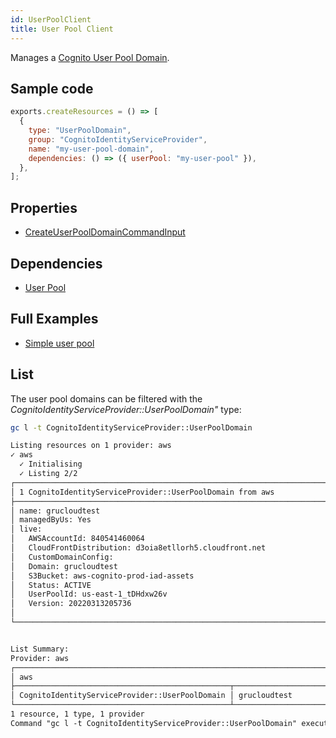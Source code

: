 ```yaml
---
id: UserPoolClient
title: User Pool Client
---
```


Manages a [Cognito User Pool Domain](https://console.aws.amazon.com/cognito/v2/idp/user-pools).

## Sample code

```js
exports.createResources = () => [
  {
    type: "UserPoolDomain",
    group: "CognitoIdentityServiceProvider",
    name: "my-user-pool-domain",
    dependencies: () => ({ userPool: "my-user-pool" }),
  },
];
```

## Properties

- [CreateUserPoolDomainCommandInput](https://docs.aws.amazon.com/AWSJavaScriptSDK/v3/latest/clients/client-cognito-identity-provider/interfaces/createuserpooldomaincommandinput.html)

## Dependencies

- [User Pool](./UserPool.md)

## Full Examples

- [Simple user pool](https://github.com/grucloud/grucloud/tree/main/examples/aws/CognitoIdentityServiceProvider/identity-provider)

## List

The user pool domains can be filtered with the _CognitoIdentityServiceProvider::UserPoolDomain"_ type:

```sh
gc l -t CognitoIdentityServiceProvider::UserPoolDomain
```

```txt
Listing resources on 1 provider: aws
✓ aws
  ✓ Initialising
  ✓ Listing 2/2
┌────────────────────────────────────────────────────────────────────────┐
│ 1 CognitoIdentityServiceProvider::UserPoolDomain from aws              │
├────────────────────────────────────────────────────────────────────────┤
│ name: grucloudtest                                                     │
│ managedByUs: Yes                                                       │
│ live:                                                                  │
│   AWSAccountId: 840541460064                                           │
│   CloudFrontDistribution: d3oia8etllorh5.cloudfront.net                │
│   CustomDomainConfig:                                                  │
│   Domain: grucloudtest                                                 │
│   S3Bucket: aws-cognito-prod-iad-assets                                │
│   Status: ACTIVE                                                       │
│   UserPoolId: us-east-1_tDHdxw26v                                      │
│   Version: 20220313205736                                              │
│                                                                        │
└────────────────────────────────────────────────────────────────────────┘


List Summary:
Provider: aws
┌───────────────────────────────────────────────────────────────────────┐
│ aws                                                                   │
├────────────────────────────────────────────────┬──────────────────────┤
│ CognitoIdentityServiceProvider::UserPoolDomain │ grucloudtest         │
└────────────────────────────────────────────────┴──────────────────────┘
1 resource, 1 type, 1 provider
Command "gc l -t CognitoIdentityServiceProvider::UserPoolDomain" executed in 4s, 131 MB
```
